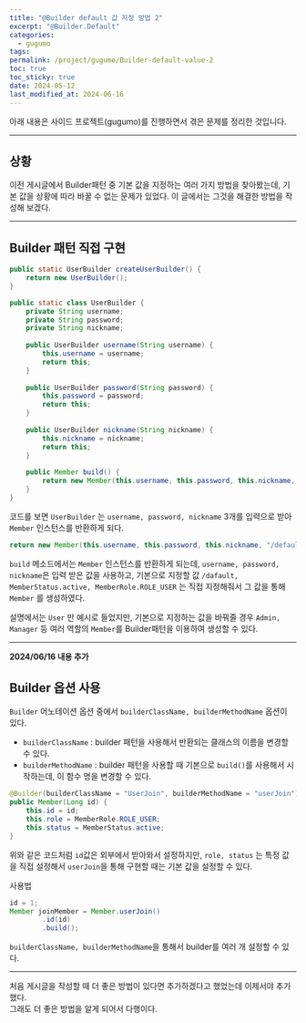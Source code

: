 ```yaml
---
title: "@Builder default 값 지정 방법 2"
excerpt: "@Builder.Default"
categories:
  - gugumo
tags: 
permalink: /project/gugumo/Builder-default-value-2
toc: true
toc_sticky: true
date: 2024-05-12
last_modified_at: 2024-06-16
---
```

아래 내용은 사이드 프로젝트(gugumo)를 진행하면서 겪은 문제를 정리한 것입니다.  

---

## 상황

이전 게시글에서 Builder패턴 중 기본 값을 지정하는 여러 가지 방법을 찾아봤는데, 기본 값을 상황에 따라 바꿀 수 없는 문제가 있었다. 이 글에서는 그것을 해결한 방법을 작성해 보겠다.  


---
## Builder 패턴 직접 구현

``` java 
public static UserBuilder createUserBuilder() {  
    return new UserBuilder();  
}

public static class UserBuilder {  
    private String username;  
    private String password;  
    private String nickname;  
  
    public UserBuilder username(String username) {  
        this.username = username;  
        return this;  
    }  
  
    public UserBuilder password(String password) {  
        this.password = password;  
        return this;  
    }  
  
    public UserBuilder nickname(String nickname) {  
        this.nickname = nickname;  
        return this;  
    }  
  
    public Member build() {  
        return new Member(this.username, this.password, this.nickname, "/default", MemberStatus.active, MemberRole.ROLE_USER);  
    }  
}
```

코드를 보면 `UserBuilder` 는 `username, password, nickname` 3개를 입력으로 받아 `Member` 인스턴스를 반환하게 되다.  

``` java
return new Member(this.username, this.password, this.nickname, "/default", MemberStatus.active, MemberRole.ROLE_USER);  
```

`build` 메소드에서는 `Member` 인스턴스를 반환하게 되는데, `username, password, nickname`은 입력 받은 값을 사용하고, 기본으로 지정할 값 `/dafault, MemberStatus.active, MemberRole.ROLE_USER` 는 직접 지정해줘서 그 값을 통해 `Member` 를 생성하였다.  

설명에서는 `User` 만 예시로 들었지만, 기본으로 지정하는 값을 바꿔줄 경우 `Admin, Manager` 등 여러 역할의 `Member`를 Builder패턴을 이용하여 생성할 수 있다.  

---

**2024/06/16 내용 추가**
## Builder 옵션 사용

`Builder` 어노테이션 옵션 중에서 `builderClassName, builderMethodName` 옵션이 있다.  

+ `builderClassName` : builder 패턴을 사용해서 반환되는 클래스의 이름을 변경할 수 있다.  
+ `builderMethodName` : builder 패턴을 사용할 때 기본으로 `build()`를 사용해서 시작하는데, 이 함수 명을 변경할 수 있다.  

``` java
@Builder(builderClassName = "UserJoin", builderMethodName = "userJoin")  
public Member(Long id) {  
    this.id = id;  
    this.role = MemberRole.ROLE_USER;  
    this.status = MemberStatus.active;  
}
```

위와 같은 코드처럼 `id`값은 외부에서 받아와서 설정하지만, `role, status` 는 특정 값을 직접 설정해서 `userJoin`을 통해 구현할 때는 기본 값을 설정할 수 있다.  

사용법
``` java
id = 1;
Member joinMember = Member.userJoin()  
        .id(id)
        .build();
```

`builderClassName, builderMethodName`을 통해서 builder를 여러 개 설정할 수 있다.  

---

처음 게시글을 작성할 때 더 좋은 방법이 있다면 추가하겠다고 했었는데 이제서야 추가했다.  
그래도 더 좋은 방법을 알게 되어서 다행이다.  





